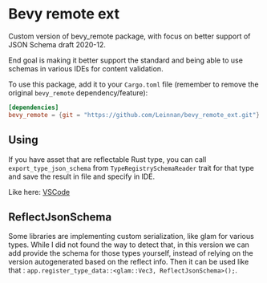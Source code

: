 # Bevy remote ext

Custom version of bevy_remote package, with focus on better support of JSON Schema draft 2020-12.

End goal is making it better support the standard and being able to use schemas in various IDEs for content validation.

To use this package, add it to your `Cargo.toml` file (remember to remove the original `bevy_remote` dependency/feature):

```toml
[dependencies]
bevy_remote = {git = "https://github.com/Leinnan/bevy_remote_ext.git"}
```

## Using

If you have asset that are reflectable Rust type, you can call `export_type_json_schema` from `TypeRegistrySchemaReader` trait for that type and save the result in file and specify in IDE.

Like here: [VSCode](https://code.visualstudio.com/docs/languages/json#_mapping-to-a-schema-in-the-workspace)

## ReflectJsonSchema

Some libraries are implementing custom serialization, like glam for various types. While I did not found the way to detect that, in this version we can add provide the schema for those types yourself, instead of relying on the version autogenerated based on the reflect info.
Then it can be used like that : `app.register_type_data::<glam::Vec3, ReflectJsonSchema>();`.
